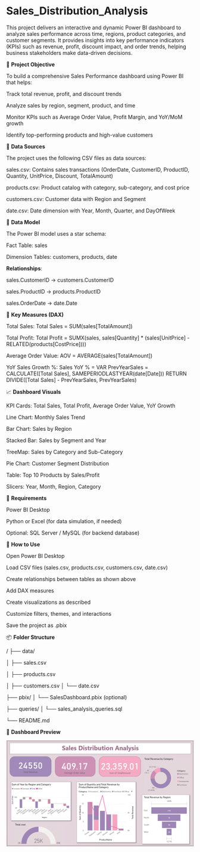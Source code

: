 # Sales_Distribution_Analysis

This project delivers an interactive and dynamic Power BI dashboard to analyze sales performance across time, regions, product categories, and customer segments. It provides insights into key performance indicators (KPIs) such as revenue, profit, discount impact, and order trends, helping business stakeholders make data-driven decisions.

🚀 **Project Objective**

To build a comprehensive Sales Performance dashboard using Power BI that helps:

Track total revenue, profit, and discount trends

Analyze sales by region, segment, product, and time

Monitor KPIs such as Average Order Value, Profit Margin, and YoY/MoM growth

Identify top-performing products and high-value customers


📁 **Data Sources**

The project uses the following CSV files as data sources:

sales.csv: Contains sales transactions (OrderDate, CustomerID, ProductID, Quantity, UnitPrice, Discount, TotalAmount)

products.csv: Product catalog with category, sub-category, and cost price

customers.csv: Customer data with Region and Segment

date.csv: Date dimension with Year, Month, Quarter, and DayOfWeek

🧱 **Data Model**

The Power BI model uses a star schema:

Fact Table: sales

Dimension Tables: customers, products, date

 **Relationships**:

sales.CustomerID → customers.CustomerID

sales.ProductID → products.ProductID

sales.OrderDate → date.Date

📌 **Key Measures (DAX)**

Total Sales:
Total Sales = SUM(sales[TotalAmount])

Total Profit:
Total Profit = SUMX(sales, sales[Quantity] * (sales[UnitPrice] - RELATED(products[CostPrice])))

Average Order Value:
AOV = AVERAGE(sales[TotalAmount])

YoY Sales Growth %:
Sales YoY % =
VAR PrevYearSales = CALCULATE([Total Sales], SAMEPERIODLASTYEAR(date[Date]))
RETURN DIVIDE([Total Sales] - PrevYearSales, PrevYearSales)

📈 **Dashboard Visuals**

KPI Cards: Total Sales, Total Profit, Average Order Value, YoY Growth

Line Chart: Monthly Sales Trend

Bar Chart: Sales by Region

Stacked Bar: Sales by Segment and Year

TreeMap: Sales by Category and Sub-Category

Pie Chart: Customer Segment Distribution

Table: Top 10 Products by Sales/Profit

Slicers: Year, Month, Region, Category

📎 **Requirements**

Power BI Desktop

Python or Excel (for data simulation, if needed)

Optional: SQL Server / MySQL (for backend database)


📝 **How to Use**

Open Power BI Desktop

Load CSV files (sales.csv, products.csv, customers.csv, date.csv)

Create relationships between tables as shown above

Add DAX measures

Create visualizations as described

Customize filters, themes, and interactions

Save the project as .pbix

📦 **Folder Structure**

/
├── data/

│ ├── sales.csv

│ ├── products.csv

│ ├── customers.csv
│ └── date.csv

├── pbix/
│ └── SalesDashboard.pbix (optional)

├── queries/
│ └── sales_analysis_queries.sql

└── README.md


📸 **Dashboard Preview**


![Image alt](https://github.com/VaishnaviGhorpade99/Sales_Distribution_Analysis/blob/main/Dashboard%20Picture.png?raw=true)
























